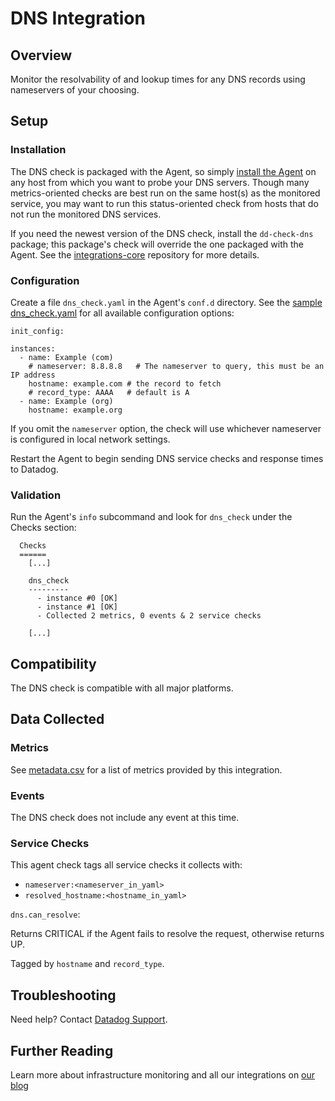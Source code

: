 # DNS Integration

## Overview

Monitor the resolvability of and lookup times for any DNS records using nameservers of your choosing.

## Setup
### Installation

The DNS check is packaged with the Agent, so simply [install the Agent](https://app.datadoghq.com/account/settings#agent) on any host from which you want to probe your DNS servers. Though many metrics-oriented checks are best run on the same host(s) as the monitored service, you may want to run this status-oriented check from hosts that do not run the monitored DNS services.

If you need the newest version of the DNS check, install the `dd-check-dns` package; this package's check will override the one packaged with the Agent. See the [integrations-core](https://github.com/DataDog/integrations-core#installing-the-integrations) repository for more details.

### Configuration

Create a file `dns_check.yaml` in the Agent's `conf.d` directory. See the [sample dns_check.yaml](https://github.com/DataDog/integrations-core/blob/master/dns_check/conf.yaml.default) for all available configuration options:

```
init_config:

instances:
  - name: Example (com)
    # nameserver: 8.8.8.8   # The nameserver to query, this must be an IP address
    hostname: example.com # the record to fetch
    # record_type: AAAA   # default is A
  - name: Example (org)
    hostname: example.org
```

If you omit the `nameserver` option, the check will use whichever nameserver is configured in local network settings.

Restart the Agent to begin sending DNS service checks and response times to Datadog.

### Validation

Run the Agent's `info` subcommand and look for `dns_check` under the Checks section:

```
  Checks
  ======
    [...]

    dns_check
    ---------
      - instance #0 [OK]
      - instance #1 [OK]
      - Collected 2 metrics, 0 events & 2 service checks

    [...]
```

## Compatibility

The DNS check is compatible with all major platforms.

## Data Collected
### Metrics

See [metadata.csv](https://github.com/DataDog/integrations-core/blob/master/dns_check/metadata.csv) for a list of metrics provided by this integration.

### Events
The DNS check does not include any event at this time.

### Service Checks
This agent check tags all service checks it collects with:

  * `nameserver:<nameserver_in_yaml>`
  * `resolved_hostname:<hostname_in_yaml>`
  
`dns.can_resolve`:

Returns CRITICAL if the Agent fails to resolve the request, otherwise returns UP.

Tagged by `hostname` and `record_type`.

## Troubleshooting
Need help? Contact [Datadog Support](http://docs.datadoghq.com/help/).

## Further Reading
Learn more about infrastructure monitoring and all our integrations on [our blog](https://www.datadoghq.com/blog/)
